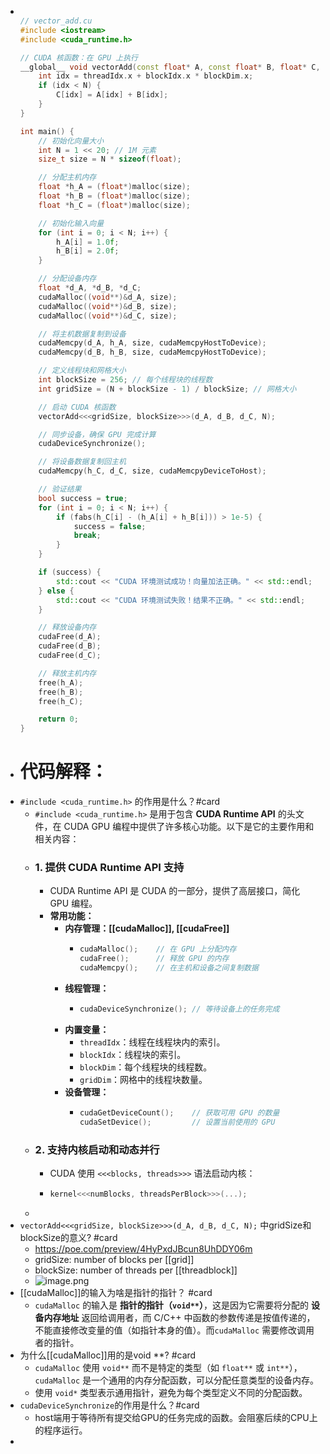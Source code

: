 - ```c++
  
  // vector_add.cu
  #include <iostream>
  #include <cuda_runtime.h>
  
  // CUDA 核函数：在 GPU 上执行
  __global__ void vectorAdd(const float* A, const float* B, float* C, int N) {
      int idx = threadIdx.x + blockIdx.x * blockDim.x;
      if (idx < N) {
          C[idx] = A[idx] + B[idx];
      }
  }
  
  int main() {
      // 初始化向量大小
      int N = 1 << 20; // 1M 元素
      size_t size = N * sizeof(float);
  
      // 分配主机内存
      float *h_A = (float*)malloc(size);
      float *h_B = (float*)malloc(size);
      float *h_C = (float*)malloc(size);
  
      // 初始化输入向量
      for (int i = 0; i < N; i++) {
          h_A[i] = 1.0f;
          h_B[i] = 2.0f;
      }
  
      // 分配设备内存
      float *d_A, *d_B, *d_C;
      cudaMalloc((void**)&d_A, size);
      cudaMalloc((void**)&d_B, size);
      cudaMalloc((void**)&d_C, size);
  
      // 将主机数据复制到设备
      cudaMemcpy(d_A, h_A, size, cudaMemcpyHostToDevice);
      cudaMemcpy(d_B, h_B, size, cudaMemcpyHostToDevice);
  
      // 定义线程块和网格大小
      int blockSize = 256; // 每个线程块的线程数
      int gridSize = (N + blockSize - 1) / blockSize; // 网格大小
  
      // 启动 CUDA 核函数
      vectorAdd<<<gridSize, blockSize>>>(d_A, d_B, d_C, N);
  
      // 同步设备，确保 GPU 完成计算
      cudaDeviceSynchronize();
  
      // 将设备数据复制回主机
      cudaMemcpy(h_C, d_C, size, cudaMemcpyDeviceToHost);
  
      // 验证结果
      bool success = true;
      for (int i = 0; i < N; i++) {
          if (fabs(h_C[i] - (h_A[i] + h_B[i])) > 1e-5) {
              success = false;
              break;
          }
      }
  
      if (success) {
          std::cout << "CUDA 环境测试成功！向量加法正确。" << std::endl;
      } else {
          std::cout << "CUDA 环境测试失败！结果不正确。" << std::endl;
      }
  
      // 释放设备内存
      cudaFree(d_A);
      cudaFree(d_B);
      cudaFree(d_C);
  
      // 释放主机内存
      free(h_A);
      free(h_B);
      free(h_C);
  
      return 0;
  }
  ```
- # 代码解释：
- `#include <cuda_runtime.h>`  的作用是什么？#card
	- `#include <cuda_runtime.h>` 是用于包含 **CUDA Runtime API** 的头文件，在 CUDA GPU 编程中提供了许多核心功能。以下是它的主要作用和相关内容：
	- ### **1. 提供 CUDA Runtime API 支持**
		- CUDA Runtime API 是 CUDA 的一部分，提供了高层接口，简化 GPU 编程。
		- **常用功能：**
			- **内存管理：[[cudaMalloc]], [[cudaFree]]**
				- ```cpp
				  cudaMalloc();    // 在 GPU 上分配内存
				  cudaFree();      // 释放 GPU 的内存
				  cudaMemcpy();    // 在主机和设备之间复制数据
				  ```
			- **线程管理：**
				- ```cpp
				  cudaDeviceSynchronize(); // 等待设备上的任务完成
				  ```
			- **内置变量：**
				- `threadIdx`：线程在线程块内的索引。
				- `blockIdx`：线程块的索引。
				- `blockDim`：每个线程块的线程数。
				- `gridDim`：网格中的线程块数量。
			- **设备管理：**
				- ```cpp
				  cudaGetDeviceCount();    // 获取可用 GPU 的数量
				  cudaSetDevice();         // 设置当前使用的 GPU
				  ```
	- ### **2. 支持内核启动和动态并行**
		- CUDA 使用 `<<<blocks, threads>>>` 语法启动内核：
		- ```cpp
		  kernel<<<numBlocks, threadsPerBlock>>>(...);
		  ```
	-
- `vectorAdd<<<gridSize, blockSize>>>(d_A, d_B, d_C, N);` 中gridSize和blockSize的意义? #card
	- https://poe.com/preview/4HyPxdJBcun8UhDDY06m
	- gridSize: number of blocks per [[grid]]
	- blockSize: number of threads per [[threadblock]]
	- ![image.png](../assets/image_1735646945044_0.png)
- [[cudaMalloc]]的输入为啥是指针的指针？ #card
	- `cudaMalloc` 的输入是 **指针的指针（`void**`）**，这是因为它需要将分配的 **设备内存地址** 返回给调用者，而 C/C++ 中函数的参数传递是按值传递的，不能直接修改变量的值（如指针本身的值）。而`cudaMalloc` 需要修改调用者的指针。
- 为什么[[cudaMalloc]]用的是void **? #card
	- `cudaMalloc` 使用 `void**` 而不是特定的类型（如 `float**` 或 `int**`），`cudaMalloc` 是一个通用的内存分配函数，可以分配任意类型的设备内存。
	- 使用 `void*` 类型表示通用指针，避免为每个类型定义不同的分配函数。
- `cudaDeviceSynchronize`的作用是什么？#card
	- host端用于等待所有提交给GPU的任务完成的函数。会阻塞后续的CPU上的程序运行。
-